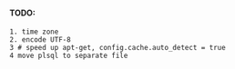 #### TODO:
    1. time zone
    2. encode UTF-8
    3 # speed up apt-get, config.cache.auto_detect = true
    4 move plsql to separate file